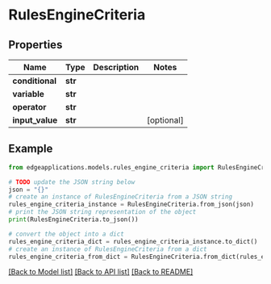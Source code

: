 # RulesEngineCriteria


## Properties

Name | Type | Description | Notes
------------ | ------------- | ------------- | -------------
**conditional** | **str** |  | 
**variable** | **str** |  | 
**operator** | **str** |  | 
**input_value** | **str** |  | [optional] 

## Example

```python
from edgeapplications.models.rules_engine_criteria import RulesEngineCriteria

# TODO update the JSON string below
json = "{}"
# create an instance of RulesEngineCriteria from a JSON string
rules_engine_criteria_instance = RulesEngineCriteria.from_json(json)
# print the JSON string representation of the object
print(RulesEngineCriteria.to_json())

# convert the object into a dict
rules_engine_criteria_dict = rules_engine_criteria_instance.to_dict()
# create an instance of RulesEngineCriteria from a dict
rules_engine_criteria_from_dict = RulesEngineCriteria.from_dict(rules_engine_criteria_dict)
```
[[Back to Model list]](../README.md#documentation-for-models) [[Back to API list]](../README.md#documentation-for-api-endpoints) [[Back to README]](../README.md)


